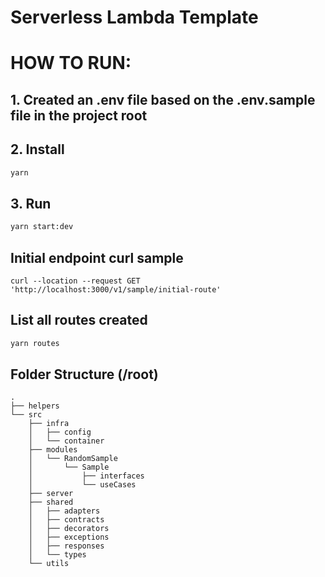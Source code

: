 
# Serverless Lambda Template


# HOW TO RUN:
## 1. Created an .env file based on the .env.sample file in the project root

## 2. Install
```sh
yarn
```

## 3. Run
```sh
yarn start:dev
```

## Initial endpoint curl sample
```curl
curl --location --request GET 'http://localhost:3000/v1/sample/initial-route'
```

## List all routes created
```sh
yarn routes
```

## Folder Structure (/root)
```
.
├── helpers
└── src
    ├── infra
    │   ├── config
    │   └── container
    ├── modules
    │   └── RandomSample
    │       └── Sample
    │           ├── interfaces
    │           └── useCases
    ├── server
    ├── shared
    │   ├── adapters
    │   ├── contracts
    │   ├── decorators
    │   ├── exceptions
    │   ├── responses
    │   └── types
    └── utils
```